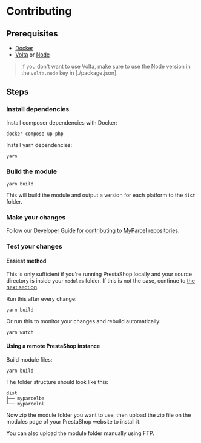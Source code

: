 # Contributing

## Prerequisites

- [Docker]
- [Volta] or [Node]

> If you don't want to use Volta, make sure to use the Node version in the `volta.node` key in [./package.json].

## Steps

### Install dependencies

Install composer dependencies with Docker:

```shell
docker compose up php
```

Install yarn dependencies:

```shell
yarn
```

### Build the module

```shell
yarn build
```

This will build the module and output a version for each platform to the `dist` folder.

### Make your changes

Follow our [Developer Guide for contributing to MyParcel repositories].

### Test your changes

#### Easiest method

This is only sufficient if you're running PrestaShop locally and your source directory is inside your `modules` folder. If this is not the case, continue to [the next section](#using-a-remote-prestashop-instance).

Run this after every change:

```shell
yarn build
```

Or run this to monitor your changes and rebuild automatically:

```shell
yarn watch
```

#### Using a remote PrestaShop instance

Build module files:

```shell
yarn build
```

The folder structure should look like this:

```
dist
├── myparcelbe
└── myparcelnl
```

Now zip the module folder you want to use, then upload the zip file on the modules page of your PrestaShop website to install it.

You can also upload the module folder manually using FTP.

[Developer Guide for contributing to MyParcel repositories ]: https://github.com/myparcelnl/developer/blob/main/DEVELOPERS.md#developer-guide-for-contributing-to-myparcel-repositories
[conventional commits]: https://www.conventionalcommits.org/
[docker]: https://www.docker.com/
[eslint]: https://eslint.org/
[volta]: https://volta.sh/
[node]: https://nodejs.org/
